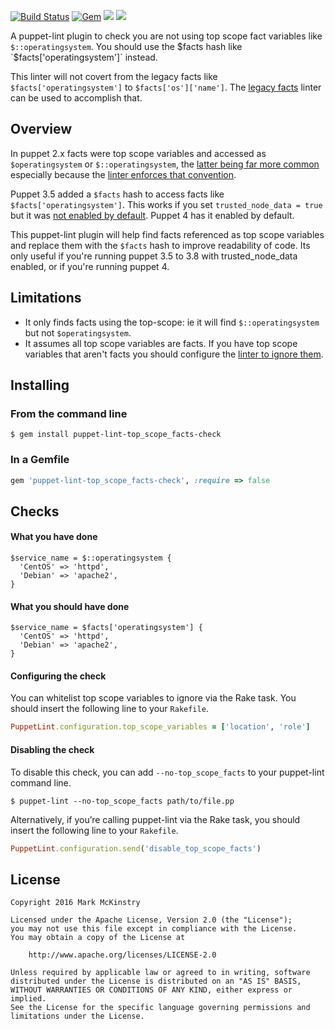 [![Build Status](https://travis-ci.org/mmckinst/puppet-lint-top_scope_facts-check.svg?branch=master)](https://travis-ci.org/mmckinst/puppet-lint-top_scope_facts-check)
[![Gem](https://img.shields.io/gem/v/puppet-lint-top_scope_facts-check.svg?maxAge=2592000)](https://rubygems.org/gems/puppet-lint-top_scope_facts-check)
![](https://img.shields.io/gem/dtv/puppet-lint-top_scope_facts-check.svg?style=flat)
![](https://img.shields.io/gem/dt/puppet-lint-top_scope_facts-check.svg?style=flat)

A puppet-lint plugin to check you are not using top scope fact variables like
`$::operatingsystem`. You should use the $facts hash like
`$facts['operatingsystem']` instead.

This linter will not covert from the legacy facts like
`$facts['operatingsystem']` to `$facts['os']['name']`. The [legacy
facts](https://github.com/mmckinst/puppet-lint-legacy_facts-check) linter can be
used to accomplish that.

## Overview

In puppet 2.x facts were top scope variables and accessed as `$operatingsystem`
or `$::operatingsystem`, the
[latter being far more common](https://docs.puppet.com/puppet/3.8/reference/lang_facts_and_builtin_vars.html#historical-note-about-)
especially because the
[linter enforces that convention](http://puppet-lint.com/checks/variable_scope/).

Puppet 3.5 added a `$facts` hash to access facts like
`$facts['operatingsystem']`. This works if you set `trusted_node_data = true`
but it was
[not enabled by default](https://docs.puppet.com/puppet/3.5/reference/release_notes.html#global-facts-hash). Puppet
4 has it enabled by default.

This puppet-lint plugin will help find facts referenced as top scope variables
and replace them with the `$facts` hash to improve readability of code. Its only
useful if you're running puppet 3.5 to 3.8 with trusted_node_data enabled, or if
you're running puppet 4.

## Limitations

* It only finds facts using the top-scope: ie it will find `$::operatingsystem`
  but not `$operatingsystem`.
* It assumes all top scope variables are facts. If you have top scope variables
  that aren't facts you should configure the
  [linter to ignore them](https://github.com/mmckinst/puppet-lint-top_scope_facts-check#configuring-the-check).


## Installing

### From the command line

```shell
$ gem install puppet-lint-top_scope_facts-check
```

### In a Gemfile

```ruby
gem 'puppet-lint-top_scope_facts-check', :require => false
```

## Checks

#### What you have done

```puppet
$service_name = $::operatingsystem {
  'CentOS' => 'httpd',
  'Debian' => 'apache2',
}
```

#### What you should have done

```puppet
$service_name = $facts['operatingsystem'] {
  'CentOS' => 'httpd',
  'Debian' => 'apache2',
}
```

#### Configuring the check

You can whitelist top scope variables to ignore via the Rake task. You should
insert the following line to your `Rakefile`.

```ruby
PuppetLint.configuration.top_scope_variables = ['location', 'role']
```

#### Disabling the check

To disable this check, you can add `--no-top_scope_facts` to your puppet-lint
command line.

```shell
$ puppet-lint --no-top_scope_facts path/to/file.pp
```

Alternatively, if you’re calling puppet-lint via the Rake task, you should
insert the following line to your `Rakefile`.

```ruby
PuppetLint.configuration.send('disable_top_scope_facts')
```

## License

```
Copyright 2016 Mark McKinstry

Licensed under the Apache License, Version 2.0 (the "License");
you may not use this file except in compliance with the License.
You may obtain a copy of the License at

    http://www.apache.org/licenses/LICENSE-2.0

Unless required by applicable law or agreed to in writing, software
distributed under the License is distributed on an "AS IS" BASIS,
WITHOUT WARRANTIES OR CONDITIONS OF ANY KIND, either express or implied.
See the License for the specific language governing permissions and
limitations under the License.
```
